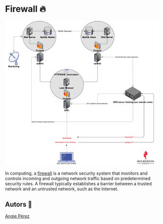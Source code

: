 # Firewall :fire:
![](https://github.com/xioperez01/holberton-system_engineering-devops/blob/master/0x13-firewall/firewall.png)

In computing, a [firewall](https://en.wikipedia.org/wiki/Firewall_%28computing%29) is a network security system that monitors and controls incoming and outgoing network traffic based on predetermined security rules. A firewall typically establishes a barrier between a trusted network and an untrusted network, such as the Internet.
## Autors :ribbon: ##
[Angie Pérez](https://twitter.com/xiommyperez)